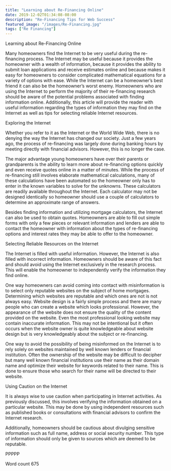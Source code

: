 ```yaml
---
title: "Learning about Re-Financing Online"
date: 2019-12-02T01:34:08-08:00
description: "Re-Financing Tips for Web Success"
featured_image: "/images/Re-Financing.jpg"
tags: ["Re Financing"]
---
```


Learning about Re-Financing Online

Many homeowners find the Internet to be very useful during the re-financing process. The Internet may be useful because it provides the homeowner with a wealth of information, because it provides the ability to submit loan applications and receive estimates online and because makes it easy for homeowners to consider complicated mathematical equations for a variety of options with ease. While the Internet can be a homeowner’s best friend it can also be the homeowner’s worst enemy. Homeowners who are using the Internet to perform the majority of their re-financing research should be aware of the potential problems associated with finding information online. Additionally, this article will provide the reader with useful information regarding the types of information they may find on the Internet as well as tips for selecting reliable Internet resources. 

Exploring the Internet

Whether you refer to it as the Internet or the World Wide Web, there is no denying the way the Internet has changed our society. Just a few years ago, the process of re-financing was largely done during banking hours by meeting directly with financial advisors. However, this is no longer the case.

The major advantage young homeowners have over their parents or grandparents is the ability to learn more about re-financing options quickly and even receive quotes online in a matter of minutes. While the process of re-financing still involves elaborate mathematical calculations, many of these calculations have been automated so the homeowner only has to enter in the known variables to solve for the unknowns. These calculators are readily available throughout the Internet. Each calculator may not be designed identically so homeowner should use a couple of calculators to determine an approximate range of answers. 

Besides finding information and utilizing mortgage calculators, the Internet can also be used to obtain quotes. Homeowners are able to fill out simple forms with only a few pieces or relevant information and lenders are able to contact the homeowner with information about the types of re-financing options and interest rates they may be able to offer to the homeowner. 

Selecting Reliable Resources on the Internet

The Internet is filled with useful information. However, the Internet is also filled with incorrect information. Homeowners should be aware of this fact and should avoid using the Internet exclusively in the research process. This will enable the homeowner to independently verify the information they find online. 

One way homeowners can avoid coming into contact with misinformation is to select only reputable websites on the subject of home mortgages. Determining which websites are reputable and which ones are not is not always easy. Website design is a fairly simple process and there are many people who can create a website which looks professional. However, the appearance of the website does not ensure the quality of the content provided on the website. Even the most professional looking website may contain inaccurate information. This may not be intentional but it often occurs when the website owner is quite knowledgeable about website design but is very knowledgeably about the subject or re-financing. 

One way to avoid the possibility of being misinformed on the Internet is to rely solely on websites maintained by well known lenders or financial institution. Often the ownership of the website may be difficult to decipher but many well known financial institutions use their name as their domain name and optimize their website for keywords related to their name. This is done to ensure those who search for their name will be directed to their website. 

Using Caution on the Internet

It is always wise to use caution when participating in Internet activities. As previously discussed, this involves verifying the information obtained on a particular website. This may be done by using independent resources such as published books or consultations with financial advisors to confirm the Internet research.

Additionally, homeowners should be cautious about divulging sensitive information such as full name, address or social security number. This type of information should only be given to sources which are deemed to be reputable. 

PPPPP

Word count 675




